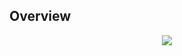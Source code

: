 ## Overview

<div align="center">
  <img src="https://ik.imagekit.io/jnevmpukg/462fbed2-0338-4677-951d-3651f0107af9.jpg?updatedAt=1758658478370">
</div>

